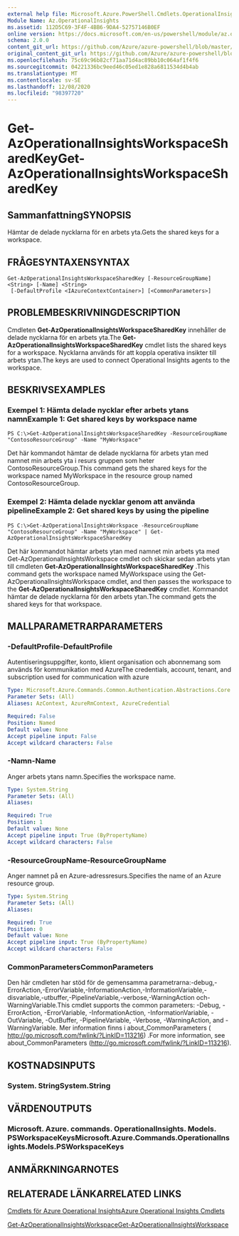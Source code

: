 ```yaml
---
external help file: Microsoft.Azure.PowerShell.Cmdlets.OperationalInsights.dll-Help.xml
Module Name: Az.OperationalInsights
ms.assetid: 112D5C69-3F4F-4BB6-9DA4-52757146B0EF
online version: https://docs.microsoft.com/en-us/powershell/module/az.operationalinsights/get-azoperationalinsightsworkspacesharedkey
schema: 2.0.0
content_git_url: https://github.com/Azure/azure-powershell/blob/master/src/OperationalInsights/OperationalInsights/help/Get-AzOperationalInsightsWorkspaceSharedKey.md
original_content_git_url: https://github.com/Azure/azure-powershell/blob/master/src/OperationalInsights/OperationalInsights/help/Get-AzOperationalInsightsWorkspaceSharedKey.md
ms.openlocfilehash: 75c69c96b82cf71aa71d4ac89bb10c064af1f4f6
ms.sourcegitcommit: 04221336bc9eed46c05ed1e828a6811534d4b4ab
ms.translationtype: MT
ms.contentlocale: sv-SE
ms.lasthandoff: 12/08/2020
ms.locfileid: "98397720"
---
```

# <span data-ttu-id="ed0a8-101">Get-AzOperationalInsightsWorkspaceSharedKey</span><span class="sxs-lookup"><span data-stu-id="ed0a8-101">Get-AzOperationalInsightsWorkspaceSharedKey</span></span>

## <span data-ttu-id="ed0a8-102">Sammanfattning</span><span class="sxs-lookup"><span data-stu-id="ed0a8-102">SYNOPSIS</span></span>
<span data-ttu-id="ed0a8-103">Hämtar de delade nycklarna för en arbets yta.</span><span class="sxs-lookup"><span data-stu-id="ed0a8-103">Gets the shared keys for a workspace.</span></span>

## <span data-ttu-id="ed0a8-104">FRÅGESYNTAXEN</span><span class="sxs-lookup"><span data-stu-id="ed0a8-104">SYNTAX</span></span>

```
Get-AzOperationalInsightsWorkspaceSharedKey [-ResourceGroupName] <String> [-Name] <String>
 [-DefaultProfile <IAzureContextContainer>] [<CommonParameters>]
```

## <span data-ttu-id="ed0a8-105">PROBLEMBESKRIVNING</span><span class="sxs-lookup"><span data-stu-id="ed0a8-105">DESCRIPTION</span></span>
<span data-ttu-id="ed0a8-106">Cmdleten **Get-AzOperationalInsightsWorkspaceSharedKey** innehåller de delade nycklarna för en arbets yta.</span><span class="sxs-lookup"><span data-stu-id="ed0a8-106">The **Get-AzOperationalInsightsWorkspaceSharedKey** cmdlet lists the shared keys for a workspace.</span></span>
<span data-ttu-id="ed0a8-107">Nycklarna används för att koppla operativa insikter till arbets ytan.</span><span class="sxs-lookup"><span data-stu-id="ed0a8-107">The keys are used to connect Operational Insights agents to the workspace.</span></span>

## <span data-ttu-id="ed0a8-108">BESKRIVS</span><span class="sxs-lookup"><span data-stu-id="ed0a8-108">EXAMPLES</span></span>

### <span data-ttu-id="ed0a8-109">Exempel 1: Hämta delade nycklar efter arbets ytans namn</span><span class="sxs-lookup"><span data-stu-id="ed0a8-109">Example 1: Get shared keys by workspace name</span></span>
```
PS C:\>Get-AzOperationalInsightsWorkspaceSharedKey -ResourceGroupName "ContosoResourceGroup" -Name "MyWorkspace"
```

<span data-ttu-id="ed0a8-110">Det här kommandot hämtar de delade nycklarna för arbets ytan med namnet min arbets yta i resurs gruppen som heter ContosoResourceGroup.</span><span class="sxs-lookup"><span data-stu-id="ed0a8-110">This command gets the shared keys for the workspace named MyWorkspace in the resource group named ContosoResourceGroup.</span></span>

### <span data-ttu-id="ed0a8-111">Exempel 2: Hämta delade nycklar genom att använda pipeline</span><span class="sxs-lookup"><span data-stu-id="ed0a8-111">Example 2: Get shared keys by using the pipeline</span></span>
```
PS C:\>Get-AzOperationalInsightsWorkspace -ResourceGroupName "ContosoResourceGroup" -Name "MyWorkspace" | Get-AzOperationalInsightsWorkspaceSharedKey
```

<span data-ttu-id="ed0a8-112">Det här kommandot hämtar arbets ytan med namnet min arbets yta med Get-AzOperationalInsightsWorkspace cmdlet och skickar sedan arbets ytan till cmdleten **Get-AzOperationalInsightsWorkspaceSharedKey** .</span><span class="sxs-lookup"><span data-stu-id="ed0a8-112">This command gets the workspace named MyWorkspace using the Get-AzOperationalInsightsWorkspace cmdlet, and then passes the workspace to the **Get-AzOperationalInsightsWorkspaceSharedKey** cmdlet.</span></span>
<span data-ttu-id="ed0a8-113">Kommandot hämtar de delade nycklarna för den arbets ytan.</span><span class="sxs-lookup"><span data-stu-id="ed0a8-113">The command gets the shared keys for that workspace.</span></span>

## <span data-ttu-id="ed0a8-114">MALLPARAMETRAR</span><span class="sxs-lookup"><span data-stu-id="ed0a8-114">PARAMETERS</span></span>

### <span data-ttu-id="ed0a8-115">-DefaultProfile</span><span class="sxs-lookup"><span data-stu-id="ed0a8-115">-DefaultProfile</span></span>
<span data-ttu-id="ed0a8-116">Autentiseringsuppgifter, konto, klient organisation och abonnemang som används för kommunikation med Azure</span><span class="sxs-lookup"><span data-stu-id="ed0a8-116">The credentials, account, tenant, and subscription used for communication with azure</span></span>

```yaml
Type: Microsoft.Azure.Commands.Common.Authentication.Abstractions.Core.IAzureContextContainer
Parameter Sets: (All)
Aliases: AzContext, AzureRmContext, AzureCredential

Required: False
Position: Named
Default value: None
Accept pipeline input: False
Accept wildcard characters: False
```

### <span data-ttu-id="ed0a8-117">-Namn</span><span class="sxs-lookup"><span data-stu-id="ed0a8-117">-Name</span></span>
<span data-ttu-id="ed0a8-118">Anger arbets ytans namn.</span><span class="sxs-lookup"><span data-stu-id="ed0a8-118">Specifies the workspace name.</span></span>

```yaml
Type: System.String
Parameter Sets: (All)
Aliases:

Required: True
Position: 1
Default value: None
Accept pipeline input: True (ByPropertyName)
Accept wildcard characters: False
```

### <span data-ttu-id="ed0a8-119">-ResourceGroupName</span><span class="sxs-lookup"><span data-stu-id="ed0a8-119">-ResourceGroupName</span></span>
<span data-ttu-id="ed0a8-120">Anger namnet på en Azure-adressresurs.</span><span class="sxs-lookup"><span data-stu-id="ed0a8-120">Specifies the name of an Azure resource group.</span></span>

```yaml
Type: System.String
Parameter Sets: (All)
Aliases:

Required: True
Position: 0
Default value: None
Accept pipeline input: True (ByPropertyName)
Accept wildcard characters: False
```

### <span data-ttu-id="ed0a8-121">CommonParameters</span><span class="sxs-lookup"><span data-stu-id="ed0a8-121">CommonParameters</span></span>
<span data-ttu-id="ed0a8-122">Den här cmdleten har stöd för de gemensamma parametrarna:-debug,-ErrorAction,-ErrorVariable,-InformationAction,-InformationVariable,-disvariable,-utbuffer,-PipelineVariable,-verbose,-WarningAction och-WarningVariable.</span><span class="sxs-lookup"><span data-stu-id="ed0a8-122">This cmdlet supports the common parameters: -Debug, -ErrorAction, -ErrorVariable, -InformationAction, -InformationVariable, -OutVariable, -OutBuffer, -PipelineVariable, -Verbose, -WarningAction, and -WarningVariable.</span></span> <span data-ttu-id="ed0a8-123">Mer information finns i about_CommonParameters ( http://go.microsoft.com/fwlink/?LinkID=113216) .</span><span class="sxs-lookup"><span data-stu-id="ed0a8-123">For more information, see about_CommonParameters (http://go.microsoft.com/fwlink/?LinkID=113216).</span></span>

## <span data-ttu-id="ed0a8-124">KOSTNADS</span><span class="sxs-lookup"><span data-stu-id="ed0a8-124">INPUTS</span></span>

### <span data-ttu-id="ed0a8-125">System. String</span><span class="sxs-lookup"><span data-stu-id="ed0a8-125">System.String</span></span>

## <span data-ttu-id="ed0a8-126">VÄRDEN</span><span class="sxs-lookup"><span data-stu-id="ed0a8-126">OUTPUTS</span></span>

### <span data-ttu-id="ed0a8-127">Microsoft. Azure. commands. OperationalInsights. Models. PSWorkspaceKeys</span><span class="sxs-lookup"><span data-stu-id="ed0a8-127">Microsoft.Azure.Commands.OperationalInsights.Models.PSWorkspaceKeys</span></span>

## <span data-ttu-id="ed0a8-128">ANMÄRKNINGAR</span><span class="sxs-lookup"><span data-stu-id="ed0a8-128">NOTES</span></span>

## <span data-ttu-id="ed0a8-129">RELATERADE LÄNKAR</span><span class="sxs-lookup"><span data-stu-id="ed0a8-129">RELATED LINKS</span></span>

[<span data-ttu-id="ed0a8-130">Cmdlets för Azure Operational Insights</span><span class="sxs-lookup"><span data-stu-id="ed0a8-130">Azure Operational Insights Cmdlets</span></span>](./Az.OperationalInsights.md)

[<span data-ttu-id="ed0a8-131">Get-AzOperationalInsightsWorkspace</span><span class="sxs-lookup"><span data-stu-id="ed0a8-131">Get-AzOperationalInsightsWorkspace</span></span>](./Get-AzOperationalInsightsWorkspace.md)


